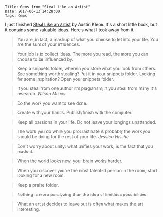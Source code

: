     Title: Gems from "Steal Like an Artist"
    Date: 2017-06-13T14:28:00
    Tags: Gems

I just finished [Steal Like an Artist](http://austinkleon.com/steal/) by Austin Kleon.
It's a short little book, but it contains some valuable ideas.
Here's what I took away from it.

<!-- more -->

> You are, in fact, a mashup of what you choose to let into your life. You are the sum of your influences.

> Your job is to collect ideas.
> The more you read, the more you can choose to be influenced by.

> Keep a snippets folder, wherein you store what you took from others. See something worth stealing? Put it in your snippets folder. Looking for some inspiration? Open your snippets folder.

> If you steal from one author it's plagiarism; if you steal from many it's research. <cite>Wilson Mizner</cite>

> Do the work you want to see done.

> Create with your hands. Publish/finish with the computer.

> Keep all passions in your life. Do not leave your longings unattended.

> The work you do while you procrastinate is probably the work you should be doing for the rest of your life. <cite>Jessica Hische</cite>

> Don't worry about unity: what unifies your work, is the fact that you made it.

> When the world looks new, your brain works harder.

> When you discover you're the most talented person in the room, start looking for a new room.

> Keep a praise folder.

> Nothing is more paralyzing than the idea of limitless possibilities.

> What an artist decides to leave out is often what makes the art interesting.
